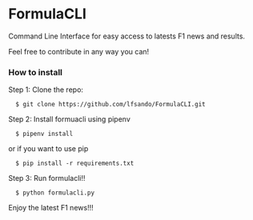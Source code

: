 # FormulaCLI
Command Line Interface for easy access to latests F1 news and results. 

Feel free to contribute in any way you can!

### How to install


Step 1: Clone the repo:
```console
  $ git clone https://github.com/lfsando/FormulaCLI.git
```

Step 2: Install formuacli using pipenv
```console
  $ pipenv install
```
or if you want to use pip
```console
  $ pip install -r requirements.txt
```

Step 3: Run formulacli!!
```console
  $ python formulacli.py
```
Enjoy the latest F1 news!!!

